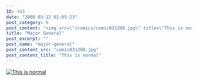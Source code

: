 ```yaml
---
ID: 343
date: "2008-03-12 01:05:23"
post_category: 0
post_content: "<img src=\"/comics/comic031208.jpg\" title=\"This is normal\" />"
title: "Major General"
post_excerpt: ""
post_name: "major-general"
post_content_src: "comic031208.jpg"
post_content_title: "This is normal"
---
```



[![This is normal](/comics-hi-res/comic031208.jpg)](/comics-hi-res/comic031208.jpg)
